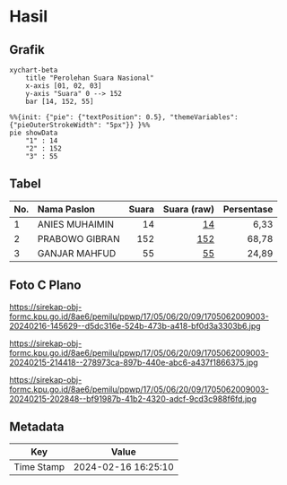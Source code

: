 # Hasil

## Grafik

```mermaid
xychart-beta
    title "Perolehan Suara Nasional"
    x-axis [01, 02, 03]
    y-axis "Suara" 0 --> 152
    bar [14, 152, 55]
```

```mermaid
%%{init: {"pie": {"textPosition": 0.5}, "themeVariables": {"pieOuterStrokeWidth": "5px"}} }%%
pie showData
    "1" : 14
    "2" : 152
    "3" : 55
```

## Tabel

| No. | Nama Paslon    | Suara | Suara (raw) | Persentase |
|:--- |:-------------- | -----:| -----------:| ----------:|
| 1   | ANIES MUHAIMIN | 14    | [14][p-1]   | 6,33       |
| 2   | PRABOWO GIBRAN | 152   | [152][p-2]  | 68,78      |
| 3   | GANJAR MAHFUD  | 55    | [55][p-3]   | 24,89      |


[p-1]: https://github.com/gigit-pemilu/pemilu-2024/blob/main/pilpres/hitung-suara/sub/17-bengkulu/sub/05-seluma/sub/06-air-periukan/sub/2009-sukasari/sub/003-tps/sub/paslon-1.txt
[p-2]: https://github.com/gigit-pemilu/pemilu-2024/blob/main/pilpres/hitung-suara/sub/17-bengkulu/sub/05-seluma/sub/06-air-periukan/sub/2009-sukasari/sub/003-tps/sub/paslon-2.txt
[p-3]: https://github.com/gigit-pemilu/pemilu-2024/blob/main/pilpres/hitung-suara/sub/17-bengkulu/sub/05-seluma/sub/06-air-periukan/sub/2009-sukasari/sub/003-tps/sub/paslon-3.txt

## Foto C Plano

https://sirekap-obj-formc.kpu.go.id/8ae6/pemilu/ppwp/17/05/06/20/09/1705062009003-20240216-145629--d5dc316e-524b-473b-a418-bf0d3a3303b6.jpg

https://sirekap-obj-formc.kpu.go.id/8ae6/pemilu/ppwp/17/05/06/20/09/1705062009003-20240215-214418--278973ca-897b-440e-abc6-a437f1866375.jpg

https://sirekap-obj-formc.kpu.go.id/8ae6/pemilu/ppwp/17/05/06/20/09/1705062009003-20240215-202848--bf91987b-41b2-4320-adcf-9cd3c988f6fd.jpg


## Metadata

| Key        | Value               |
| ---------- | ------------------- |
| Time Stamp | 2024-02-16 16:25:10 |



